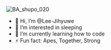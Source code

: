 ![BA_shupo_020](https://github.com/user-attachments/assets/7cb0d006-5e1f-4ff0-a990-ea15f8c51c07)

- 👋 Hi, I’m @Lee-Jihyuwe
- 👀 I’m interested in sleeping
- 🌱 I’m currently learning how to code
- ⚡ Fun fact: Apes, Together, Strong

<!---
Lee-Jihyuwe/Lee-Jihyuwe is a ✨ special ✨ repository because its `README.md` (this file) appears on your GitHub profile.
You can click the Preview link to take a look at your changes.
--->
